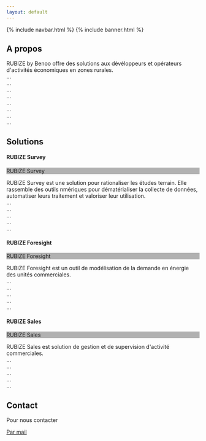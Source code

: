 ```yaml
---
layout: default
---
```


{% include navbar.html %}
{% include banner.html %}

<div id="about" class="py-5">
  <div class="container py-3">
    <h2 class="text-warning">A propos</h2>
    <p>
      RUBIZE by Benoo offre des solutions aux dévéloppeurs et opérateurs d'activités économiques en zones rurales.
      <br>...
      <br>...
      <br>...
      <br>...
      <br>...
      <br>...
      <br>...
      <br>...
    </p>
  </div>
</div>

<div id="solutions" class="py-5 bg-light">
  <div class="container py-3">
    <h2 class="pb-3 text-warning">Solutions</h2>
    <div class="pb-5">
      <h4 class="pb-3">RUBIZE Survey</h4>
      <div class="row">
        <div class="col-12 col-lg-4">
          <div class="card-category" style="background-image: linear-gradient(rgba(0,0,0,0.3), rgba(0,0,0,0.3)), url(assets/img/survey.jpg)">
            RUBIZE Survey
          </div>
        </div>
        <div class="col-12 col-lg-8">
          <p>
            RUBIZE Survey est une solution pour rationaliser les études terrain. Elle rassemble des outils nmériques pour dématérialiser la collecte de données, automatiser leurs traitement et valoriser leur utilisation.
            <br>...
            <br>...
            <br>...
            <br>...
            <br>...
          </p>
        </div>
      </div>
    </div>
    <div class="pb-5">
      <h4 class="pb-3">RUBIZE Foresight</h4>
      <div class="row">
        <div class="col-12 col-lg-4">
          <div class="card-category" style="background-image: linear-gradient(rgba(0,0,0,0.3), rgba(0,0,0,0.3)), url(assets/img/foresight.jpg)">
            RUBIZE Foresight
          </div>
        </div>
        <div class="col-12 col-lg-8">
          <p>
            RUBIZE Foresight est un outil de modélisation de la demande en énergie des unités commerciales.
            <br>...
            <br>...
            <br>...
            <br>...
            <br>...
          </p>
        </div>
      </div>
    </div>
    <div class="pb-5">
      <h4 class="pb-3">RUBIZE Sales</h4>
      <div class="row">
        <div class="col-12 col-lg-4">
          <div class="card-category" style="background-image: linear-gradient(rgba(0,0,0,0.3), rgba(0,0,0,0.3)), url(assets/img/akpene.jpg)">
            RUBIZE Sales
          </div>
        </div>
        <div class="col-12 col-lg-8">
          <p>
            RUBIZE Sales est solution de gestion et de supervision d'activité commerciales.
            <br>...
            <br>...
            <br>...
            <br>...
            <br>...
          </p>
        </div>
      </div>
    </div>
  </div>
</div>

<div id="contact" class="py-5">
  <div class="container py-3">
    <h2 class="text-warning">Contact</h2>
    <p>Pour nous contacter</p>
    <a href="mailto:{{site.email}}">Par mail</a>
  </div>
</div>
